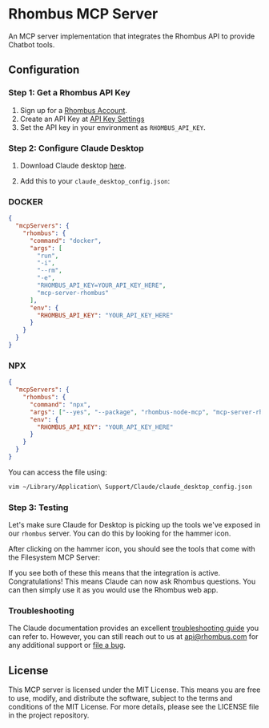 # Rhombus MCP Server

An MCP server implementation that integrates the Rhombus API to provide Chatbot tools.

## Configuration

### Step 1: Get a Rhombus API Key

1. Sign up for a [Rhombus Account](https://console.rhombus.com).
2. Create an API Key at [API Key Settings](https://console.rhombus.com/settings/api-management)
3. Set the API key in your environment as `RHOMBUS_API_KEY`.

### Step 2: Configure Claude Desktop

1. Download Claude desktop [here](https://claude.ai/download).

2. Add this to your `claude_desktop_config.json`:

### DOCKER

```json
{
  "mcpServers": {
    "rhombus": {
      "command": "docker",
      "args": [
        "run",
        "-i",
        "--rm",
        "-e",
        "RHOMBUS_API_KEY=YOUR_API_KEY_HERE",
        "mcp-server-rhombus"
      ],
      "env": {
        "RHOMBUS_API_KEY": "YOUR_API_KEY_HERE"
      }
    }
  }
}
```

### NPX

```json
{
  "mcpServers": {
    "rhombus": {
      "command": "npx",
      "args": ["--yes", "--package", "rhombus-node-mcp", "mcp-server-rhombus"],
      "env": {
        "RHOMBUS_API_KEY": "YOUR_API_KEY_HERE"
      }
    }
  }
}
```

You can access the file using:

```bash
vim ~/Library/Application\ Support/Claude/claude_desktop_config.json
```

### Step 3: Testing

Let's make sure Claude for Desktop is picking up the tools we've exposed in our `rhombus` server. You can do this by looking for the hammer icon.

After clicking on the hammer icon, you should see the tools that come with the Filesystem MCP Server:

If you see both of these this means that the integration is active. Congratulations! This means Claude can now ask Rhombus questions. You can then simply use it as you would use the Rhombus web app.

### Troubleshooting

The Claude documentation provides an excellent [troubleshooting guide](https://modelcontextprotocol.io/docs/tools/debugging) you can refer to. However, you can still reach out to us at api@rhombus.com for any additional support or [file a bug](https://github.com/ppl-ai/api-discussion/issues).

## License

This MCP server is licensed under the MIT License. This means you are free to use, modify, and distribute the software, subject to the terms and conditions of the MIT License. For more details, please see the LICENSE file in the project repository.

